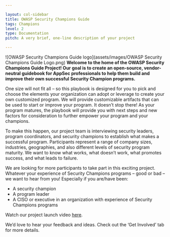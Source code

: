 ```yaml
---

layout: col-sidebar
title: OWASP Security Champions Guide
tags: Champions
level: 2
type: Documentation
pitch: A very brief, one-line description of your project

---
```

![OWASP Security Champions Guide logo](assets/images/OWASP Security Champions Guide Logo.png)
**Welcome to the home of the OWASP Security Champions Guide Project! Our goal is to create an open-source, vendor-neutral guidebook for AppSec professionals to help them build and improve their own successful Security Champion programs.**

One size will not fit all – so this playbook is designed for you to pick and choose the elements your organization can adopt or leverage to create your own customized program. We will provide customizable artifacts that can be used to start or improve your program. It doesn’t stop there! As your program matures, the playbook will provide you with next steps and new factors for consideration to further empower your program and your champions.

To make this happen, our project team is interviewing security leaders, program coordinators, and security champions to establish what makes a successful program. Participants represent a range of company sizes, industries, geographies, and also different levels of security program maturity. We want to know what works, what doesn’t work, what promotes success, and what leads to failure.

We are looking for more participants to take part in this exciting project. Whatever your experience of Security Champions programs – good or bad – we want to hear from you! Especially if you are/have been:
  - A security champion
  - A program leader
  - A CISO or executive in an organization with experience of Security Champions programs

Watch our project launch video [here](https://www.youtube.com/watch?v%3D18Zgq9qB1NA).

We’d love to hear your feedback and ideas. Check out the ‘Get Involved’ tab for more details.
